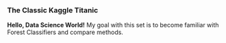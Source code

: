 <h3> The Classic Kaggle Titanic </h3>

**Hello, Data Science World!**
My goal with this set is to become familiar with Forest Classifiers and compare methods. 

